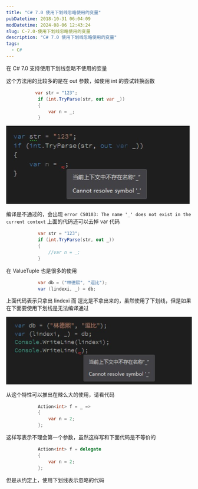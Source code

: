 ```yaml
---
title: "C# 7.0 使用下划线忽略使用的变量"
pubDatetime: 2018-10-31 06:04:09
modDatetime: 2024-08-06 12:43:24
slug: C-7.0-使用下划线忽略使用的变量
description: "C# 7.0 使用下划线忽略使用的变量"
tags:
  - C#
---
```





在 C# 7.0 支持使用下划线忽略不使用的变量

<!--more-->


<!-- CreateTime:2018/10/31 14:04:09 -->


这个方法用的比较多的是在 out 参数，如使用 int 的尝试转换函数

```csharp
           var str = "123";
            if (int.TryParse(str, out var _))
            {
                var n = _;
            }
```

<!-- ![](images/img-C# 7.0 使用下划线忽略使用的变量0.png) -->

![](images/img-modify-346999947213b681c6912380db8b3856.png)

编译是不通过的，会出现 `error CS0103: The name '_' does not exist in the current context` 上面的代码还可以去掉 var 代码

```csharp
            var str = "123";
            if (int.TryParse(str, out _))
            {
                //var n = _; 
            }
```

在 ValueTuple 也是很多的使用

```csharp
            var db = ("林德熙", "逗比");
            var (lindexi, _) = db;
```

上面代码表示只拿出 lindexi 而 逗比是不拿出来的，虽然使用了下划线，但是如果在下面要使用下划线是无法编译通过

<!-- ![](images/img-C# 7.0 使用下划线忽略使用的变量1.png) -->

![](images/img-modify-9e7af2d2ac4ca6176f0acb1e0f9fed1f.png)

从这个特性可以推出在辣么大的使用，请看代码

```csharp
            Action<int> f = _ =>
            {
                var n = 2;
            };
```

这样写表示不理会第一个参数，虽然这样写和下面代码是不等价的

```csharp
            Action<int> f = delegate
            {
                var n = 2;
            };
```

但是从约定上，使用下划线表示忽略的代码

